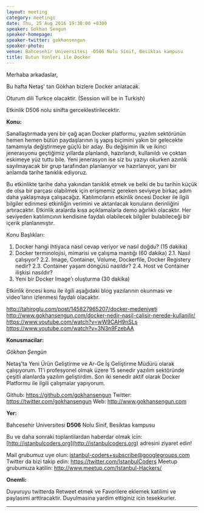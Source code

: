 ```yaml
---
layout: meeting
category: meetings
date: Thu, 25 Aug 2016 19:30:00 +0300
speaker: Gokhan Sengun
speaker-homepage:
speaker-twitter: gokhansengun
speaker-photo:
venue: Bahcesehir Universitesi -D506 Nolu Sinif, Besiktas kampusu
title: Butun Yonleri ile Docker
---
```

Merhaba arkadaslar,

Bu hafta Netaş' tan Gökhan bizlere Docker anlatacak. 

Oturum dili Turkce olacaktir. (Session will be in Turkish)

Etkinlik D506 nolu sinifta gerceklestirilecektir.

**Konu:**

Sanallaştırmada yeni bir çağ açan Docker platformu, yazılım sektörünün hemen hemen bütün paydaşlarının iş yapış biçimini yakın bir gelecekte tamamıyla değiştirmeye güçlü bir aday. Bu değişimin ilk ve ikinci jenerasyonu geçtiğimiz yıllarda planlandı, hazırlandı, kullanıldı ve çoktan eskimeye yüz tuttu bile. Yeni jenerasyon ise siz bu yazıyı okurken azınlık sayılmayacak bir grup tarafından planlanıyor ve hazırlanıyor, yani bir anlamda tarihe tanıklık ediyoruz.

Bu etkinlikte tarihe daha yakından tanıklık etmek ve belki de bu tarihin küçük de olsa bir parçası olabilmek için erişmemiz gereken seviyeye birkaç adım daha yaklaşmaya çalışacağız. Katılımcıların etkinlik öncesi Docker ile ilgili bilgiler edinmesi etkinliğin verimini ve aktarılacak konuların derinliğini artıracaktır. Etkinlik aralarda kısa açıklamalarla demo ağırlıklı olacaktır. Her seviyeden katılımcının kendisine faydalı olabilecek bilgiler bulabileceği bir içerik planlanmıştır.

Konu Başlıkları:

1. Docker hangi ihtiyaca nasıl cevap veriyor ve nasıl doğdu? (15 dakika)
2. Docker terminolojisi, mimarisi ve çalışma mantığı (60 dakika)
    2.1. Nasıl çalışıyor?
    2.2. Image, Container, Volume, Dockerfile, Docker Registery nedir?
    2.3. Container yaşam döngüsü nasıldır?
    2.4. Host ve Container ilişkisi nasıldır?
3. Yeni bir Docker Image'ı oluşturma (30 dakika)

Etkinlik öncesi konu ile ilgili aşağıdaki blog yazılarının okunması ve video'ların izlenmesi faydalı olacaktır.

http://tahiroglu.com/post/145827965207/docker-medeniyeti
http://www.gokhansengun.com/docker-nedir-nasil-calisir-nerede-kullanilir/
https://www.youtube.com/watch?v=wW9CAH9nSLs
https://www.youtube.com/watch?v=3N3n9FzebAA

**Konusmacilar:**

*Gökhan Şengün*

Netaş’ta Yeni Ürün Geliştirme ve Ar-Ge İş Geliştirme Müdürü olarak çalışıyorum. 11'i profesyonel olmak üzere 15 senedir yazılım sektöründe çeşitli alanlarda yazılım geliştirdim. Son iki senedir aktif olarak Docker Platformu ile ilgili çalışmalar yapıyorum.

Github: https://github.com/gokhansengun
Twitter: https://twitter.com/gokhansengun
Web: http://www.gokhansengun.com 

**Yer:**

Bahcesehir Universitesi **D506** Nolu Sinif, Besiktas kampusu


Bu ve daha sonraki toplantilardan haberdar olmak icin: [](http://istanbulcoders.org/)[http://istanbulcoders.org](http://istanbulcoders.org) adresini ziyaret edin!

Mail grubumuz uye olun: <a>istanbul-coders+subscribe@googlegroups.com</a>
Twitter da bizi takip edin: <a>https://twitter.com/IstanbulCoders</a>
Meetup grubumuza katilin: <a>http://www.meetup.com/Istanbul-Hackers/</a>

**Onemli:**

Duyuruyu twitterda Retweet etmek ve Favorilere eklemek katilimi ve paylasimi arttiracaktir. Duyulmasina yardim ettiginiz icin tesekkurler.

----
